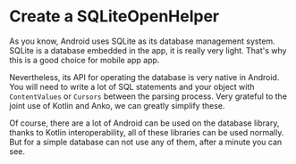 # Create a SQLiteOpenHelper

As you know, Android uses SQLite as its database management system. SQLite is a database embedded in the app, it is really very light. That's why this is a good choice for mobile app app.

Nevertheless, its API for operating the database is very native in Android. You will need to write a lot of SQL statements and your object with `ContentValues` or `Cursors` between the parsing process. Very grateful to the joint use of Kotlin and Anko, we can greatly simplify these.

Of course, there are a lot of Android can be used on the database library, thanks to Kotlin interoperability, all of these libraries can be used normally. But for a simple database can not use any of them, after a minute you can see.

